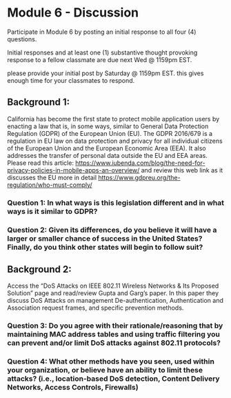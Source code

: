 # Module 6 - Discussion

Participate in Module 6 by posting an initial response to all four (4) questions. 

Initial responses and at least one (1) substantive thought provoking response to a fellow classmate are due next Wed @ 1159pm EST.

please provide your initial post by Saturday @ 1159pm EST.  this gives enough time for your classmates to respond. 

## Background 1:

California has become the first state to protect mobile application users by enacting a law that is, in some ways, similar to General Data Protection Regulation (GDPR) of the European Union (EU).  The GDPR 2016/679 is a regulation in EU law on data protection and privacy for all individual citizens of the European Union and the European Economic Area (EEA). It also addresses the transfer of personal data outside the EU and EEA areas.  Please read this article: https://www.iubenda.com/blog/the-need-for-privacy-policies-in-mobile-apps-an-overview/ and review this web link as it discusses the EU more in detail  https://www.gdpreu.org/the-regulation/who-must-comply/

### Question 1:  In what ways is this legislation different and in what ways is it similar to GDPR?

### Question 2: Given its differences, do you believe it will have a larger or smaller chance of success in the United States?  Finally, do you think other states will begin to follow suit?
 
## Background 2:

Access the “DoS Attacks on IEEE 802.11 Wireless Networks & Its Proposed Solution” page and read/review Gupta and Garg’s paper.  In this paper they discuss DoS Attacks on management De-authentication, Authentication and Association request frames, and specific prevention methods.

### Question 3: Do you agree with their rationale/reasoning that by maintaining MAC address tables and using traffic filtering you can prevent and/or limit DoS attacks against 802.11 protocols?

### Question 4: What other methods have you seen, used within your organization, or believe have an ability to limit these attacks? (i.e., location-based DoS detection, Content Delivery Networks, Access Controls, Firewalls)
